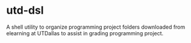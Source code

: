 utd-dsl
=======
A shell utility to organize programming project folders downloaded from elearning at UTDallas to assist in grading programming project. 
